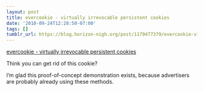 ```yaml
---
layout: post
title: evercookie - virtually irrevocable persistent cookies
date: '2010-09-24T12:28:50-07:00'
tags: []
tumblr_url: https://blog.horizon-nigh.org/post/1179477379/evercookie-virtually-irrevocable-persistent
---
```

[evercookie - virtually irrevocable persistent cookies](http://samy.pl/evercookie/)  

Think you can get rid of this cookie?

I’m glad this proof-of-concept demonstration exists, because advertisers are probably already using these methods.

